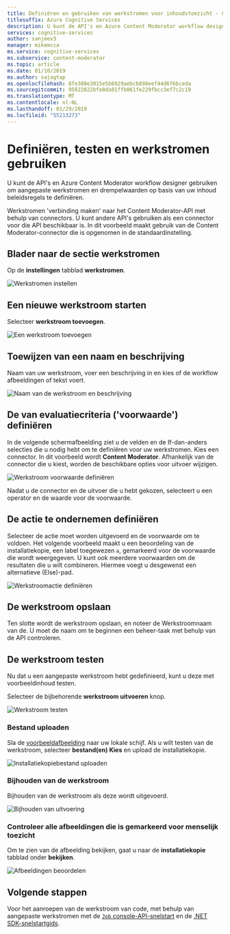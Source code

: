 ```yaml
---
title: Definiëren en gebruiken van werkstromen voor inhoudstoezicht - Content Moderator
titlesuffix: Azure Cognitive Services
description: U kunt de API's en Azure Content Moderator workflow designer gebruiken om aangepaste werkstromen en drempelwaarden op basis van uw inhoud beleidsregels te definiëren.
services: cognitive-services
author: sanjeev3
manager: mikemcca
ms.service: cognitive-services
ms.subservice: content-moderator
ms.topic: article
ms.date: 01/10/2019
ms.author: sajagtap
ms.openlocfilehash: 8fe380e3015e5b6929aebcb898eef44d6f6bceda
ms.sourcegitcommit: 95822822bfe8da01ffb061fe229fbcc3ef7c2c19
ms.translationtype: MT
ms.contentlocale: nl-NL
ms.lasthandoff: 01/29/2019
ms.locfileid: "55213273"
---
```

# <a name="define-test-and-use-workflows"></a>Definiëren, testen en werkstromen gebruiken

U kunt de API's en Azure Content Moderator workflow designer gebruiken om aangepaste werkstromen en drempelwaarden op basis van uw inhoud beleidsregels te definiëren.

Werkstromen 'verbinding maken' naar het Content Moderator-API met behulp van connectors. U kunt andere API's gebruiken als een connector voor die API beschikbaar is. In dit voorbeeld maakt gebruik van de Content Moderator-connector die is opgenomen in de standaardinstelling.

## <a name="browse-to-the-workflows-section"></a>Blader naar de sectie werkstromen

Op de **instellingen** tabblad **werkstromen**.

  ![Werkstromen instellen](images/2-workflows-0.png)

## <a name="start-a-new-workflow"></a>Een nieuwe werkstroom starten

Selecteer **werkstroom toevoegen**.

  ![Een werkstroom toevoegen](images/2-workflows-1.png)

## <a name="assign-a-name-and-description"></a>Toewijzen van een naam en beschrijving

Naam van uw werkstroom, voer een beschrijving in en kies of de workflow afbeeldingen of tekst voert.

  ![Naam van de werkstroom en beschrijving](images/ocr-workflow-step-1.PNG)

## <a name="define-the-evaluation-criteria-condition"></a>De van evaluatiecriteria ('voorwaarde') definiëren

In de volgende schermafbeelding ziet u de velden en de If-dan-anders selecties die u nodig hebt om te definiëren voor uw werkstromen. Kies een connector. In dit voorbeeld wordt **Content Moderator**. Afhankelijk van de connector die u kiest, worden de beschikbare opties voor uitvoer wijzigen.

  ![Werkstroom voorwaarde definiëren](images/ocr-workflow-step-2-condition.PNG)

Nadat u de connector en de uitvoer die u hebt gekozen, selecteert u een operator en de waarde voor de voorwaarde.

## <a name="define-the-action-to-take"></a>De actie te ondernemen definiëren

Selecteer de actie moet worden uitgevoerd en de voorwaarde om te voldoen. Het volgende voorbeeld maakt u een beoordeling van de installatiekopie, een label toegewezen `a`, gemarkeerd voor de voorwaarde die wordt weergegeven. U kunt ook meerdere voorwaarden om de resultaten die u wilt combineren. Hiermee voegt u desgewenst een alternatieve (Else)-pad.

  ![Werkstroomactie definiëren](images/ocr-workflow-step-3-action.PNG)

## <a name="save-your-workflow"></a>De werkstroom opslaan

Ten slotte wordt de werkstroom opslaan, en noteer de Werkstroomnaam van de. U moet de naam om te beginnen een beheer-taak met behulp van de API controleren.

## <a name="test-the-workflow"></a>De werkstroom testen

Nu dat u een aangepaste werkstroom hebt gedefinieerd, kunt u deze met voorbeeldinhoud testen.

Selecteer de bijbehorende **werkstroom uitvoeren** knop.

  ![Werkstroom testen](images/ocr-workflow-step-6-list.PNG)

### <a name="upload-a-file"></a>Bestand uploaden

Sla de [voorbeeldafbeelding](https://moderatorsampleimages.blob.core.windows.net/samples/sample5.png) naar uw lokale schijf. Als u wilt testen van de werkstroom, selecteer **bestand(en) Kies** en upload de installatiekopie.

  ![Installatiekopiebestand uploaden](images/ocr-workflow-step-7-upload.PNG)

### <a name="track-the-workflow"></a>Bijhouden van de werkstroom

Bijhouden van de werkstroom als deze wordt uitgevoerd.

  ![Bijhouden van uitvoering](images/ocr-workflow-step-4-test.PNG)

### <a name="review-any-images-flagged-for-human-moderation"></a>Controleer alle afbeeldingen die is gemarkeerd voor menselijk toezicht

Om te zien van de afbeelding bekijken, gaat u naar de **installatiekopie** tabblad onder **bekijken**.

  ![Afbeeldingen beoordelen](images/ocr-sample-image-workflow1.PNG)

## <a name="next-steps"></a>Volgende stappen 

Voor het aanroepen van de werkstroom van code, met behulp van aangepaste werkstromen met de [ `Job` console-API-snelstart](../try-review-api-job.md) en de [.NET SDK-snelstartgids](../moderation-jobs-quickstart-dotnet.md).
